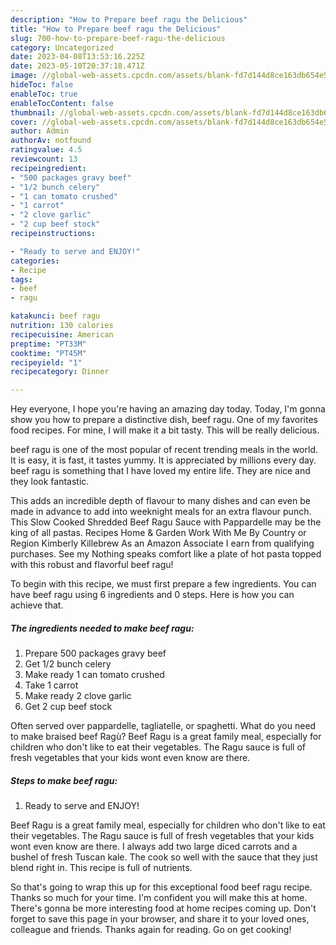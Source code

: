 ```yaml
---
description: "How to Prepare beef ragu the Delicious"
title: "How to Prepare beef ragu the Delicious"
slug: 700-how-to-prepare-beef-ragu-the-delicious
category: Uncategorized
date: 2023-04-08T13:53:16.225Z
date: 2023-05-10T20:37:18.471Z
image: //global-web-assets.cpcdn.com/assets/blank-fd7d144d8ce163db654e5a02c40b08a2775adb7897d16e4062681dc7e1b2800f.png
hideToc: false
enableToc: true
enableTocContent: false
thumbnail: //global-web-assets.cpcdn.com/assets/blank-fd7d144d8ce163db654e5a02c40b08a2775adb7897d16e4062681dc7e1b2800f.png
cover: //global-web-assets.cpcdn.com/assets/blank-fd7d144d8ce163db654e5a02c40b08a2775adb7897d16e4062681dc7e1b2800f.png
author: Admin
authorAv: notfound
ratingvalue: 4.5
reviewcount: 13
recipeingredient:
- "500 packages gravy beef"
- "1/2 bunch celery"
- "1 can tomato crushed"
- "1 carrot"
- "2 clove garlic"
- "2 cup beef stock"
recipeinstructions:

- "Ready to serve and ENJOY!"
categories:
- Recipe
tags:
- beef
- ragu

katakunci: beef ragu 
nutrition: 130 calories
recipecuisine: American
preptime: "PT33M"
cooktime: "PT45M"
recipeyield: "1"
recipecategory: Dinner

---
```



Hey everyone, I hope you're having an amazing day today. Today, I'm gonna show you how to prepare a distinctive dish, beef ragu. One of my favorites food recipes. For mine, I will make it a bit tasty. This will be really delicious.

beef ragu is one of the most popular of recent trending meals in the world. It is easy, it is fast, it tastes yummy. It is appreciated by millions every day. beef ragu is something that I have loved my entire life. They are nice and they look fantastic.

This adds an incredible depth of flavour to many dishes and can even be made in advance to add into weeknight meals for an extra flavour punch. This Slow Cooked Shredded Beef Ragu Sauce with Pappardelle may be the king of all pastas. Recipes Home &amp; Garden Work With Me By Country or Region Kimberly Killebrew As an Amazon Associate I earn from qualifying purchases. See my Nothing speaks comfort like a plate of hot pasta topped with this robust and flavorful beef ragu!


To begin with this recipe, we must first prepare a few ingredients. You can have beef ragu using 6 ingredients and 0 steps. Here is how you can achieve that.

<!--inarticleads1-->

##### The ingredients needed to make beef ragu:

1. Prepare 500 packages gravy beef
1. Get 1/2 bunch celery
1. Make ready 1 can tomato crushed
1. Take 1 carrot
1. Make ready 2 clove garlic
1. Get 2 cup beef stock


Often served over pappardelle, tagliatelle, or spaghetti. What do you need to make braised beef Ragù? Beef Ragu is a great family meal, especially for children who don&#39;t like to eat their vegetables. The Ragu sauce is full of fresh vegetables that your kids wont even know are there. 

<!--inarticleads2-->

##### Steps to make beef ragu:


1. Ready to serve and ENJOY!

Beef Ragu is a great family meal, especially for children who don&#39;t like to eat their vegetables. The Ragu sauce is full of fresh vegetables that your kids wont even know are there. I always add two large diced carrots and a bushel of fresh Tuscan kale. The cook so well with the sauce that they just blend right in. This recipe is full of nutrients. 

So that's going to wrap this up for this exceptional food beef ragu recipe. Thanks so much for your time. I'm confident you will make this at home. There's gonna be more interesting food at home recipes coming up. Don't forget to save this page in your browser, and share it to your loved ones, colleague and friends. Thanks again for reading. Go on get cooking!
